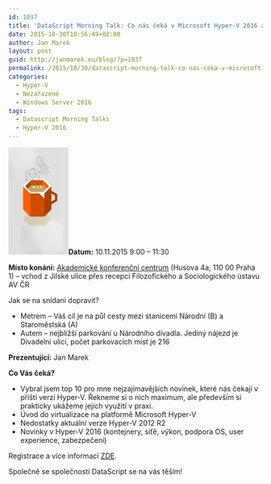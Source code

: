```yaml
---
id: 1037
title: 'DataScript Morning Talk: Co nás čeká v Microsoft Hyper-V 2016 a co to znamená v praxi?'
date: 2015-10-30T10:56:49+02:00
author: Jan Marek
layout: post
guid: http://janmarek.eu/blog/?p=1037
permalink: /2015/10/30/datascript-morning-talk-co-nas-ceka-v-microsoft-hyper-v-2016-a-co-to-znamena-v-praxi/
categories:
  - Hyper-V
  - Nezařazené
  - Windows Server 2016
tags:
  - Datascript Morning Talks
  - Hyper-V 2016
---
```

<a href="http://www.datascript.cz/morning-talks/co-nas-ceka-v-microsoft-hyper-v-2016-a-co-to-znamena-v-praxi/" target="_blank"><img class="alignleft size-full wp-image-1038" src="/wp-content/uploads/2015/10/datascript-morning-talks.png" alt="datascript-morning-talks" width="119" height="212" /></a>**Datum:** 10.11.2015 9:00 &#8211; 11:30

**Místo konání:** [Akademické konferenční centrum](http://www.akc-avcr.cz/) (Husova 4a, 110 00 Praha 1) &#8211; vchod z Jilské ulice přes recepci Filozofického a Sociologického ústavu AV ČR

Jak se na snídani dopravit?

  * Metrem &#8211; Váš cíl je na půl cesty mezi stanicemi Národní (B) a Staroměstská (A)
  * Autem &#8211; nejbližší parkování u Národního divadla. Jediný nájezd je Divadelní ulicí, počet parkovacích míst je 216

**Prezentující:** Jan Marek

**Co Vás čeká?**

  * Vybral jsem top 10 pro mne nejzajímavějších novinek, které nás čekají v příští verzi Hyper-V. Řekneme si o nich maximum, ale především si prakticky ukážeme jejich využití v praxi.
  * Úvod do virtualizace na platformě Microsoft Hyper-V
  * Nedostatky aktuální verze Hyper-V 2012 R2
  * Novinky v Hyper-V 2016 (kontejnery, síťě, výkon, podpora OS, user experience, zabezpečení)

Registrace a více informací <a href="http://www.datascript.cz/morning-talks/co-nas-ceka-v-microsoft-hyper-v-2016-a-co-to-znamena-v-praxi/" target="_blank">ZDE</a>.

Společně se společností DataScript se na vás těším!
